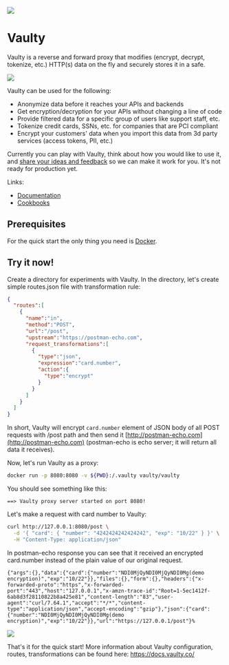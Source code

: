 ![](https://github.com/vaulty-co/vaulty/workflows/Go/badge.svg)

# Vaulty

Vaulty is a reverse and forward proxy that modifies (encrypt, decrypt, tokenize, etc.) HTTP(s) data on the fly and securely stores it in a safe.

![](https://docs.vaulty.co/img/flow.svg)

Vaulty can be used for the following:

- Anonymize data before it reaches your APIs and backends
- Get encryption/decryption for your APIs without changing a line of code
- Provide filtered data for a specific group of users like support staff, etc.
- Tokenize credit cards, SSNs, etc. for companies that are PCI compliant
- Encrypt your customers' data when you import this data from 3d party services (access tokens, PII, etc.)

Currently you can play with Vaulty, think about how you would like to use it, and [share your ideas and feedback](https://github.com/vaulty-co/vaulty/issues) so we can make it work for you. It's not ready for production yet.

Links:

 * [Documentation](https://docs.vaulty.co)
 * [Cookbooks](https://docs.vaulty.co/cookbooks/intro)

## Prerequisites

For the quick start the only thing you need is [Docker](https://docs.docker.com/install/).

## Try it now!

Create a directory for experiments with Vaulty. In the directory, let's create simple routes.json file with transformation rule:

```json
{
  "routes":[
    {
      "name":"in",
      "method":"POST",
      "url":"/post",
      "upstream":"https://postman-echo.com",
      "request_transformations":[
        {
          "type":"json",
          "expression":"card.number",
          "action":{
            "type":"encrypt"
          }
        }
      ]
    }
  ]
}
```

In short, Vaulty will encrypt `card.number` element of JSON body of all POST requests with /post path and then send it [http://postman-echo.com](http://postman-echo.com) (postman-echo is echo server; it will return all data it receives).

Now, let's run Vaulty as a proxy:

```bash
docker run -p 8080:8080 -v ${PWD}:/.vaulty vaulty/vaulty
```

You should see something like this:

```
==> Vaulty proxy server started on port 8080!
```

Let's make a request with card number to Vaulty:

```bash
curl http://127.0.0.1:8080/post \
  -d '{ "card": { "number": "4242424242424242", "exp": "10/22" } }' \
  -H "Content-Type: application/json"
```

In postman-echo response you can see that it received an encrypted card.number instead of the plain value of our original request.

```
{"args":{},"data":{"card":{"number":"NDI0MjQyNDI0MjQyNDI0Mg(demo encryption)","exp":"10/22"}},"files":{},"form":{},"headers":{"x-forwarded-proto":"https","x-forwarded-port":"443","host":"127.0.0.1","x-amzn-trace-id":"Root=1-5ec1412f-6ab8d3f28110822b8a425e81","content-length":"83","user-agent":"curl/7.64.1","accept":"*/*","content-type":"application/json","accept-encoding":"gzip"},"json":{"card":{"number":"NDI0MjQyNDI0MjQyNDI0Mg(demo encryption)","exp":"10/22"}},"url":"https://127.0.0.1/post"}%
```

<img src="https://docs.vaulty.co/img/reference/none-enc.gif"/>

That's it for the quick start! More information about Vaulty configuration, routes, transformations can be found here: https://docs.vaulty.co/
